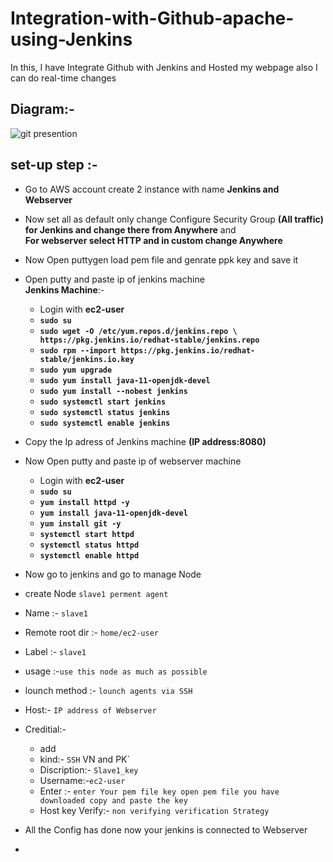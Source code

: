 # Integration-with-Github-apache-using-Jenkins
In this, I have Integrate Github with Jenkins and Hosted my webpage also I can do real-time changes</br>


## Diagram:- 

![git presention](https://user-images.githubusercontent.com/63963025/132023976-ce62b78d-64a0-4b71-b7b4-f64a351c386f.png)

## set-up step :- 
- Go to AWS account create 2 instance with name <b>Jenkins and Webserver</b> 
- Now set all as default only change Configure Security Group <b>(All traffic) for Jenkins and change there from Anywhere</b> and </br> 
  <b>For webserver select HTTP and in custom change Anywhere</b>
- Now Open puttygen load pem file and genrate ppk key and save it 
- Open putty and paste ip of jenkins machine</br>
    <b>Jenkins Machine</b>:- </br>
    * Login with <b> ec2-user
    * `sudo su`</br>
    * `sudo wget -O /etc/yum.repos.d/jenkins.repo \
    https://pkg.jenkins.io/redhat-stable/jenkins.repo ` 
    * `sudo rpm --import https://pkg.jenkins.io/redhat-stable/jenkins.io.key`
    * `sudo yum upgrade`
    * `sudo yum install java-11-openjdk-devel`
    * `sudo yum install --nobest jenkins`
    * `sudo systemctl start jenkins`
    * `sudo systemctl status jenkins`
    * `sudo systemctl enable jenkins`</b>
   
 - Copy the Ip adress of Jenkins machine <b>(IP address:8080)</b>
 - Now Open putty and paste ip of webserver machine</br>
   * Login with <b> ec2-user
   * `sudo su`
   * `yum install httpd -y`
   * `yum install java-11-openjdk-devel`
   * `yum install git -y`
   * `systemctl start httpd`
   * `systemctl status httpd`
   * `systemctl enable httpd`</b>
   
 - Now go to jenkins and go to manage Node 
 - create Node `slave1 perment agent` 
 - Name :- `slave1`
 - Remote root dir :- `home/ec2-user`
 - Label :- `slave1`
 - usage :-`use this node as much as possible`
 - lounch method :- `lounch agents via SSH`
 - Host:- `IP address of Webserver`
 - Creditial:- 
    * add 
    * kind:- `SSH` VN and PK`
    * Discription:- `Slave1_key`
    * Username:-`ec2-user`
    * Enter :- `enter Your pem file key open pem file you have downloaded copy and paste the key`
    * Host key Verify:- `non verifying verification Strategy`
 - All the Config has done now your jenkins is connected to Webserver 
 - 
 
  
